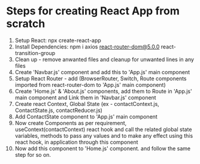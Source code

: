# Steps for creating React App from scratch

1. Setup React: npx create-react-app 
2. Install Dependencies: npm i axios react-router-dom@5.0.0 react-transition-group
3. Clean up - remove anwanted files and cleanup for unwanted lines in any files
4. Create 'Navbar.js' component and add this to 'App.js' main component
5. Setup React Router - add (BrowserRouter, Switch, Route components imported from react-router-dom to 'App.js' main component)
6. Create 'Home.js' & 'About.js' components, add them to Route in 'App.js' main component and Link them in 'Navbar.js' component
7. Create react Context, Global State (ex - contactContext.js, ContactState.js, contactReducer.js)
8. Add ContactState component to 'App.js' main component
9. Now create Components as per requirement, useContext(contactContext) react hook and call the related global state variables, methods to pass any values and to make any effect using this react hook, in application through this component
10. Now add this component to 'Home.js' component. and follow the same step for so on.
